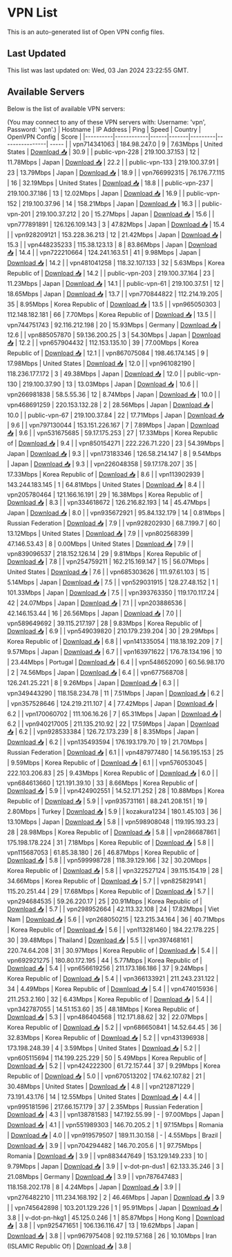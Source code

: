 # VPN List

This is an auto-generated list of Open VPN config files.

## Last Updated

This list was last updated on: Wed, 03 Jan 2024 23:22:55 GMT.

## Available Servers

Below is the list of available VPN servers:

(You may connect to any of these VPN servers with: Username: 'vpn', Password: 'vpn'.)
| Hostname | IP Address | Ping | Speed | Country | OpenVPN Config | Score |
|----------|------------|------|-------|---------|----------------| ----- |
| vpn714341063 | 184.98.247.0 | 9 | 7.63Mbps | United States | [Download 📥](./configs/server_0_US.ovpn) | 30.9 |
| public-vpn-228 | 219.100.37.153 | 12 | 11.78Mbps | Japan | [Download 📥](./configs/server_1_JP.ovpn) | 22.2 |
| public-vpn-133 | 219.100.37.91 | 23 | 13.79Mbps | Japan | [Download 📥](./configs/server_2_JP.ovpn) | 18.9 |
| vpn766992315 | 76.176.77.115 | 16 | 32.19Mbps | United States | [Download 📥](./configs/server_3_US.ovpn) | 18.8 |
| public-vpn-237 | 219.100.37.186 | 13 | 12.02Mbps | Japan | [Download 📥](./configs/server_4_JP.ovpn) | 16.9 |
| public-vpn-152 | 219.100.37.96 | 14 | 158.21Mbps | Japan | [Download 📥](./configs/server_5_JP.ovpn) | 16.3 |
| public-vpn-201 | 219.100.37.212 | 20 | 15.27Mbps | Japan | [Download 📥](./configs/server_6_JP.ovpn) | 15.6 |
| vpn777891891 | 126.126.109.143 | 3 | 47.82Mbps | Japan | [Download 📥](./configs/server_7_JP.ovpn) | 15.4 |
| vpn928209121 | 153.228.36.213 | 12 | 21.42Mbps | Japan | [Download 📥](./configs/server_8_JP.ovpn) | 15.3 |
| vpn448235233 | 115.38.123.13 | 8 | 83.86Mbps | Japan | [Download 📥](./configs/server_9_JP.ovpn) | 14.4 |
| vpn722210664 | 124.241.163.51 | 41 | 9.98Mbps | Japan | [Download 📥](./configs/server_10_JP.ovpn) | 14.2 |
| vpn481041258 | 118.32.107.133 | 32 | 5.63Mbps | Korea Republic of | [Download 📥](./configs/server_11_KR.ovpn) | 14.2 |
| public-vpn-203 | 219.100.37.164 | 23 | 11.23Mbps | Japan | [Download 📥](./configs/server_12_JP.ovpn) | 14.1 |
| public-vpn-61 | 219.100.37.51 | 12 | 18.65Mbps | Japan | [Download 📥](./configs/server_13_JP.ovpn) | 13.7 |
| vpn770844822 | 112.214.19.205 | 35 | 8.95Mbps | Korea Republic of | [Download 📥](./configs/server_14_KR.ovpn) | 13.5 |
| vpn965050303 | 112.148.182.181 | 66 | 7.70Mbps | Korea Republic of | [Download 📥](./configs/server_15_KR.ovpn) | 13.5 |
| vpn744751743 | 92.116.212.198 | 20 | 15.93Mbps | Germany | [Download 📥](./configs/server_16_DE.ovpn) | 12.6 |
| vpn885057870 | 59.136.200.25 | 3 | 54.30Mbps | Japan | [Download 📥](./configs/server_17_JP.ovpn) | 12.2 |
| vpn657904432 | 112.153.135.10 | 39 | 77.00Mbps | Korea Republic of | [Download 📥](./configs/server_18_KR.ovpn) | 12.1 |
| vpn867075084 | 198.46.174.145 | 9 | 17.98Mbps | United States | [Download 📥](./configs/server_19_US.ovpn) | 12.0 |
| vpn961082190 | 118.236.177.172 | 3 | 49.38Mbps | Japan | [Download 📥](./configs/server_20_JP.ovpn) | 12.0 |
| public-vpn-130 | 219.100.37.90 | 13 | 13.03Mbps | Japan | [Download 📥](./configs/server_21_JP.ovpn) | 10.6 |
| vpn266981838 | 58.5.55.36 | 12 | 8.74Mbps | Japan | [Download 📥](./configs/server_22_JP.ovpn) | 10.0 |
| vpn468691259 | 220.153.132.28 | 2 | 28.56Mbps | Japan | [Download 📥](./configs/server_23_JP.ovpn) | 10.0 |
| public-vpn-67 | 219.100.37.84 | 22 | 17.71Mbps | Japan | [Download 📥](./configs/server_24_JP.ovpn) | 9.6 |
| vpn797130044 | 153.151.226.167 | 7 | 7.89Mbps | Japan | [Download 📥](./configs/server_25_JP.ovpn) | 9.6 |
| vpn531675685 | 59.17.175.253 | 27 | 17.33Mbps | Korea Republic of | [Download 📥](./configs/server_26_KR.ovpn) | 9.4 |
| vpn850154271 | 222.226.71.220 | 23 | 54.39Mbps | Japan | [Download 📥](./configs/server_27_JP.ovpn) | 9.3 |
| vpn173183346 | 126.58.214.147 | 8 | 9.54Mbps | Japan | [Download 📥](./configs/server_28_JP.ovpn) | 9.3 |
| vpn226048358 | 59.17.178.207 | 35 | 17.33Mbps | Korea Republic of | [Download 📥](./configs/server_29_KR.ovpn) | 8.6 |
| vpn113902939 | 143.244.183.145 | 1 | 64.81Mbps | United States | [Download 📥](./configs/server_30_US.ovpn) | 8.4 |
| vpn205780464 | 121.166.16.191 | 29 | 16.38Mbps | Korea Republic of | [Download 📥](./configs/server_31_KR.ovpn) | 8.3 |
| vpn334618672 | 126.216.82.193 | 14 | 45.47Mbps | Japan | [Download 📥](./configs/server_32_JP.ovpn) | 8.0 |
| vpn935672921 | 95.84.132.179 | 14 | 0.81Mbps | Russian Federation | [Download 📥](./configs/server_33_RU.ovpn) | 7.9 |
| vpn928202930 | 68.7.199.7 | 60 | 13.12Mbps | United States | [Download 📥](./configs/server_34_US.ovpn) | 7.9 |
| vpn802568399 | 47.146.53.43 | 8 | 0.00Mbps | United States | [Download 📥](./configs/server_35_US.ovpn) | 7.9 |
| vpn839096537 | 218.152.126.14 | 29 | 9.81Mbps | Korea Republic of | [Download 📥](./configs/server_36_KR.ovpn) | 7.8 |
| vpn254759211 | 162.215.169.147 | 15 | 56.07Mbps | United States | [Download 📥](./configs/server_37_US.ovpn) | 7.6 |
| vpn685303626 | 111.97.61.103 | 15 | 5.14Mbps | Japan | [Download 📥](./configs/server_38_JP.ovpn) | 7.5 |
| vpn529031915 | 128.27.48.152 | 1 | 101.33Mbps | Japan | [Download 📥](./configs/server_39_JP.ovpn) | 7.5 |
| vpn393763350 | 119.170.117.24 | 42 | 24.07Mbps | Japan | [Download 📥](./configs/server_40_JP.ovpn) | 7.1 |
| vpn203886536 | 42.146.153.44 | 16 | 26.56Mbps | Japan | [Download 📥](./configs/server_41_JP.ovpn) | 7.0 |
| vpn589649692 | 39.115.217.197 | 28 | 9.83Mbps | Korea Republic of | [Download 📥](./configs/server_42_KR.ovpn) | 6.9 |
| vpn549039820 | 210.179.239.204 | 30 | 29.29Mbps | Korea Republic of | [Download 📥](./configs/server_43_KR.ovpn) | 6.8 |
| vpn141335054 | 118.18.192.209 | 7 | 9.57Mbps | Japan | [Download 📥](./configs/server_44_JP.ovpn) | 6.7 |
| vpn163971622 | 176.78.134.196 | 10 | 23.44Mbps | Portugal | [Download 📥](./configs/server_45_PT.ovpn) | 6.4 |
| vpn548652090 | 60.56.98.170 | 2 | 74.56Mbps | Japan | [Download 📥](./configs/server_46_JP.ovpn) | 6.4 |
| vpn677568708 | 126.241.25.221 | 8 | 9.26Mbps | Japan | [Download 📥](./configs/server_47_JP.ovpn) | 6.3 |
| vpn349443290 | 118.158.234.78 | 11 | 7.51Mbps | Japan | [Download 📥](./configs/server_48_JP.ovpn) | 6.2 |
| vpn357528646 | 124.219.211.107 | 4 | 77.42Mbps | Japan | [Download 📥](./configs/server_49_JP.ovpn) | 6.2 |
| vpn170060702 | 111.106.16.26 | 7 | 65.31Mbps | Japan | [Download 📥](./configs/server_50_JP.ovpn) | 6.2 |
| vpn940217005 | 211.135.210.92 | 22 | 17.59Mbps | Japan | [Download 📥](./configs/server_51_JP.ovpn) | 6.2 |
| vpn928533384 | 126.72.173.239 | 8 | 8.35Mbps | Japan | [Download 📥](./configs/server_52_JP.ovpn) | 6.2 |
| vpn135493594 | 176.193.179.70 | 19 | 21.70Mbps | Russian Federation | [Download 📥](./configs/server_53_RU.ovpn) | 6.1 |
| vpn487977480 | 14.56.195.153 | 25 | 9.59Mbps | Korea Republic of | [Download 📥](./configs/server_54_KR.ovpn) | 6.1 |
| vpn576053045 | 222.103.206.83 | 25 | 9.43Mbps | Korea Republic of | [Download 📥](./configs/server_55_KR.ovpn) | 6.0 |
| vpn684613660 | 121.191.39.10 | 33 | 8.66Mbps | Korea Republic of | [Download 📥](./configs/server_56_KR.ovpn) | 5.9 |
| vpn424902551 | 14.52.171.252 | 28 | 10.88Mbps | Korea Republic of | [Download 📥](./configs/server_57_KR.ovpn) | 5.9 |
| vpn935731161 | 88.241.208.151 | 19 | 2.80Mbps | Turkey | [Download 📥](./configs/server_58_TR.ovpn) | 5.9 |
| kozakura1234 | 180.1.45.103 | 36 | 13.10Mbps | Japan | [Download 📥](./configs/server_59_JP.ovpn) | 5.8 |
| vpn598908048 | 119.195.193.23 | 28 | 28.98Mbps | Korea Republic of | [Download 📥](./configs/server_60_KR.ovpn) | 5.8 |
| vpn286687861 | 175.198.178.224 | 31 | 7.18Mbps | Korea Republic of | [Download 📥](./configs/server_61_KR.ovpn) | 5.8 |
| vpn115687053 | 61.85.38.180 | 26 | 46.87Mbps | Korea Republic of | [Download 📥](./configs/server_62_KR.ovpn) | 5.8 |
| vpn599998728 | 118.39.129.166 | 32 | 30.20Mbps | Korea Republic of | [Download 📥](./configs/server_63_KR.ovpn) | 5.8 |
| vpn322527124 | 39.115.154.19 | 28 | 34.66Mbps | Korea Republic of | [Download 📥](./configs/server_64_KR.ovpn) | 5.7 |
| vpn825829141 | 115.20.251.44 | 29 | 17.68Mbps | Korea Republic of | [Download 📥](./configs/server_65_KR.ovpn) | 5.7 |
| vpn294684535 | 59.26.220.17 | 25 | 20.91Mbps | Korea Republic of | [Download 📥](./configs/server_66_KR.ovpn) | 5.7 |
| vpn298952664 | 42.113.32.108 | 24 | 17.82Mbps | Viet Nam | [Download 📥](./configs/server_67_VN.ovpn) | 5.6 |
| vpn268050215 | 123.215.34.164 | 36 | 40.71Mbps | Korea Republic of | [Download 📥](./configs/server_68_KR.ovpn) | 5.6 |
| vpn113281460 | 184.22.178.225 | 30 | 39.48Mbps | Thailand | [Download 📥](./configs/server_69_TH.ovpn) | 5.5 |
| vpn397468161 | 220.74.64.208 | 31 | 30.97Mbps | Korea Republic of | [Download 📥](./configs/server_70_KR.ovpn) | 5.4 |
| vpn692921275 | 180.80.172.195 | 44 | 5.77Mbps | Korea Republic of | [Download 📥](./configs/server_71_KR.ovpn) | 5.4 |
| vpn656619256 | 211.173.186.186 | 37 | 9.24Mbps | Korea Republic of | [Download 📥](./configs/server_72_KR.ovpn) | 5.4 |
| vpn366133921 | 211.243.231.122 | 34 | 4.49Mbps | Korea Republic of | [Download 📥](./configs/server_73_KR.ovpn) | 5.4 |
| vpn474015936 | 211.253.2.160 | 32 | 6.43Mbps | Korea Republic of | [Download 📥](./configs/server_74_KR.ovpn) | 5.4 |
| vpn342787055 | 14.51.153.60 | 35 | 48.18Mbps | Korea Republic of | [Download 📥](./configs/server_75_KR.ovpn) | 5.3 |
| vpn486404568 | 112.171.88.62 | 32 | 22.07Mbps | Korea Republic of | [Download 📥](./configs/server_76_KR.ovpn) | 5.2 |
| vpn686650841 | 14.52.64.45 | 36 | 32.83Mbps | Korea Republic of | [Download 📥](./configs/server_77_KR.ovpn) | 5.2 |
| vpn431396938 | 173.198.248.39 | 4 | 3.59Mbps | United States | [Download 📥](./configs/server_78_US.ovpn) | 5.2 |
| vpn605115694 | 114.199.225.229 | 50 | 5.49Mbps | Korea Republic of | [Download 📥](./configs/server_79_KR.ovpn) | 5.2 |
| vpn424222300 | 61.72.157.44 | 37 | 9.29Mbps | Korea Republic of | [Download 📥](./configs/server_80_KR.ovpn) | 5.0 |
| vpn670513202 | 174.62.107.82 | 21 | 30.48Mbps | United States | [Download 📥](./configs/server_81_US.ovpn) | 4.8 |
| vpn212871229 | 73.191.43.176 | 14 | 12.55Mbps | United States | [Download 📥](./configs/server_82_US.ovpn) | 4.4 |
| vpn995181596 | 217.66.157.179 | 37 | 2.35Mbps | Russian Federation | [Download 📥](./configs/server_83_RU.ovpn) | 4.3 |
| vpn138781583 | 147.192.55.99 | - | 97.00Mbps | Japan | [Download 📥](./configs/server_84_JP.ovpn) | 4.1 |
| vpn551989303 | 146.70.205.2 | 1 | 97.15Mbps | Romania | [Download 📥](./configs/server_85_RO.ovpn) | 4.0 |
| vpn919579507 | 189.11.30.158 | - | 4.55Mbps | Brazil | [Download 📥](./configs/server_86_BR.ovpn) | 3.9 |
| vpn704294482 | 146.70.205.6 | 1 | 97.75Mbps | Romania | [Download 📥](./configs/server_87_RO.ovpn) | 3.9 |
| vpn883447649 | 153.129.149.233 | 10 | 9.79Mbps | Japan | [Download 📥](./configs/server_88_JP.ovpn) | 3.9 |
| v-dot-pn-dus1 | 62.133.35.246 | 3 | 21.08Mbps | Germany | [Download 📥](./configs/server_89_DE.ovpn) | 3.9 |
| vpn787647483 | 118.158.202.178 | 8 | 4.24Mbps | Japan | [Download 📥](./configs/server_90_JP.ovpn) | 3.9 |
| vpn276482210 | 111.234.168.192 | 2 | 46.46Mbps | Japan | [Download 📥](./configs/server_91_JP.ovpn) | 3.9 |
| vpn745642898 | 103.201.129.226 | 1 | 95.91Mbps | Japan | [Download 📥](./configs/server_92_JP.ovpn) | 3.8 |
| v-dot-pn-hkg1 | 45.125.0.246 | 1 | 85.87Mbps | Hong Kong | [Download 📥](./configs/server_93_HK.ovpn) | 3.8 |
| vpn925471651 | 106.136.116.47 | 13 | 19.62Mbps | Japan | [Download 📥](./configs/server_94_JP.ovpn) | 3.8 |
| vpn967975408 | 92.119.57.168 | 26 | 10.10Mbps | Iran (ISLAMIC Republic Of) | [Download 📥](./configs/server_95_IR.ovpn) | 3.8 |
